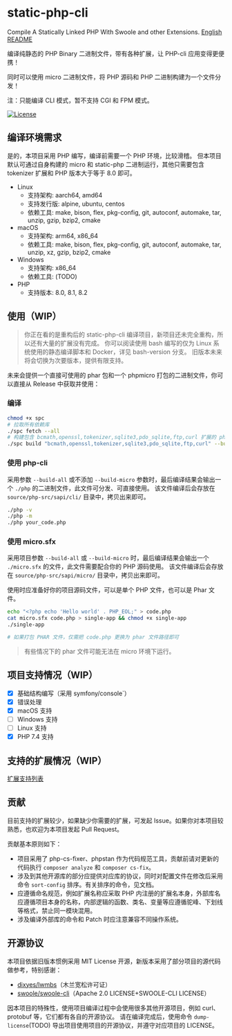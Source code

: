 # static-php-cli

Compile A Statically Linked PHP With Swoole and other Extensions. [English README](README-en.md)

编译纯静态的 PHP Binary 二进制文件，带有各种扩展，让 PHP-cli 应用变得更便携！

同时可以使用 micro 二进制文件，将 PHP 源码和 PHP 二进制构建为一个文件分发！

注：只能编译 CLI 模式，暂不支持 CGI 和 FPM 模式。

[![License](https://img.shields.io/badge/License-MIT-blue.svg)]()

## 编译环境需求

是的，本项目采用 PHP 编写，编译前需要一个 PHP 环境，比较滑稽。
但本项目默认可通过自身构建的 micro 和 static-php 二进制运行，其他只需要包含 tokenizer 扩展和 PHP 版本大于等于 8.0 即可。

- Linux
    - 支持架构: aarch64, amd64
    - 支持发行版: alpine, ubuntu, centos
    - 依赖工具: make, bison, flex, pkg-config, git, autoconf, automake, tar, unzip, gzip, bzip2, cmake
- macOS
    - 支持架构: arm64, x86_64
    - 依赖工具: make, bison, flex, pkg-config, git, autoconf, automake, tar, unzip, xz, gzip, bzip2, cmake
- Windows
    - 支持架构: x86_64
    - 依赖工具: (TODO)
- PHP
    - 支持版本: 8.0, 8.1, 8.2

## 使用（WIP）

> 你正在看的是重构后的 static-php-cli 编译项目，新项目还未完全重构，所以还有大量的扩展没有完成。
> 你可以阅读使用 bash 编写的仅为 Linux 系统使用的静态编译脚本和 Docker，详见 bash-version 分支。 旧版本未来将会切换为次要版本，提供有限支持。

未来会提供一个直接可使用的 phar 包和一个 phpmicro 打包的二进制文件，你可以直接从 Release 中获取并使用：

### 编译

```bash
chmod +x spc
# 拉取所有依赖库
./spc fetch --all
# 构建包含 bcmath,openssl,tokenizer,sqlite3,pdo_sqlite,ftp,curl 扩展的 php-cli 和 micro.sfx
./spc build "bcmath,openssl,tokenizer,sqlite3,pdo_sqlite,ftp,curl" --build-all
```

### 使用 php-cli

采用参数 `--build-all` 或不添加 `--build-micro` 参数时，最后编译结果会输出一个 `./php` 的二进制文件，此文件可分发、可直接使用。
该文件编译后会存放在 `source/php-src/sapi/cli/` 目录中，拷贝出来即可。

```bash
./php -v
./php -m
./php your_code.php
```

### 使用 micro.sfx

采用项目参数 `--build-all` 或 `--build-micro` 时，最后编译结果会输出一个 `./micro.sfx` 的文件，此文件需要配合你的 PHP 源码使用。
该文件编译后会存放在 `source/php-src/sapi/micro/` 目录中，拷贝出来即可。

使用时应准备好你的项目源码文件，可以是单个 PHP 文件，也可以是 Phar 文件。

```bash
echo "<?php echo 'Hello world' . PHP_EOL;" > code.php
cat micro.sfx code.php > single-app && chmod +x single-app
./single-app

# 如果打包 PHAR 文件，仅需把 code.php 更换为 phar 文件路径即可
```

> 有些情况下的 phar 文件可能无法在 micro 环境下运行。

## 项目支持情况（WIP）

- [X] 基础结构编写（采用 symfony/console`）
- [X] 错误处理
- [X] macOS 支持
- [ ] Windows 支持
- [ ] Linux 支持
- [X] PHP 7.4 支持

## 支持的扩展情况（WIP）

[扩展支持列表](/ext-support.md)

## 贡献

目前支持的扩展较少，如果缺少你需要的扩展，可发起 Issue。如果你对本项目较熟悉，也欢迎为本项目发起 Pull Request。

贡献基本原则如下：

- 项目采用了 php-cs-fixer、phpstan 作为代码规范工具，贡献前请对更新的代码执行 `composer analyze` 和 `composer cs-fix`。
- 涉及到其他开源库的部分应提供对应库的协议，同时对配置文件在修改后采用命令 `sort-config` 排序。有关排序的命令，见文档。
- 应遵循命名规范，例如扩展名称应采取 PHP 内注册的扩展名本身，外部库名应遵循项目本身的名称，内部逻辑的函数、类名、变量等应遵循驼峰、下划线等格式，禁止同一模块混用。
- 涉及编译外部库的命令和 Patch 时应注意兼容不同操作系统。

## 开源协议

本项目依据旧版本惯例采用 MIT License 开源，新版本采用了部分项目的源代码做参考，特别感谢：

- [dixyes/lwmbs](https://github.com/dixyes/lwmbs)（木兰宽松许可证）
- [swoole/swoole-cli](https://github.com/swoole/swoole-cli)（Apache 2.0 LICENSE+SWOOLE-CLI LICENSE）

因本项目的特殊性，使用项目编译过程中会使用很多其他开源项目，例如 curl、protobuf 等，它们都有各自的开源协议。
请在编译完成后，使用命令 `dump-license`(TODO) 导出项目使用项目的开源协议，并遵守对应项目的 LICENSE。
